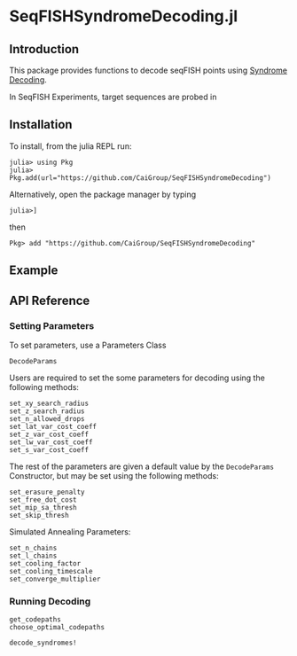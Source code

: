 # SeqFISHSyndromeDecoding.jl


## Introduction
This package provides functions to decode seqFISH points using [Syndrome Decoding](https://en.wikipedia.org/wiki/Decoding_methods#Syndrome_decoding).

In SeqFISH Experiments, target sequences are probed in 


## Installation

To install, from the julia REPL run:

```
julia> using Pkg
julia> Pkg.add(url="https://github.com/CaiGroup/SeqFISHSyndromeDecoding")
```

Alternatively, open the package manager by typing
```
julia>] 
```
then
```
Pkg> add "https://github.com/CaiGroup/SeqFISHSyndromeDecoding"
```

## Example



## API Reference

### Setting Parameters

To set parameters, use a Parameters Class

```@docs
DecodeParams
```

Users are required to set the some parameters for decoding using the following methods:

```@docs
set_xy_search_radius
set_z_search_radius
set_n_allowed_drops
set_lat_var_cost_coeff
set_z_var_cost_coeff
set_lw_var_cost_coeff
set_s_var_cost_coeff
```

The rest of the parameters are given a default value by the `DecodeParams` Constructor, but may be set using the following methods:

```@docs
set_erasure_penalty
set_free_dot_cost
set_mip_sa_thresh
set_skip_thresh
```

Simulated Annealing Parameters:

```@docs
set_n_chains
set_l_chains
set_cooling_factor
set_cooling_timescale
set_converge_multiplier
```


### Running Decoding

```@docs
get_codepaths
choose_optimal_codepaths
```

```@docs
decode_syndromes!
```

